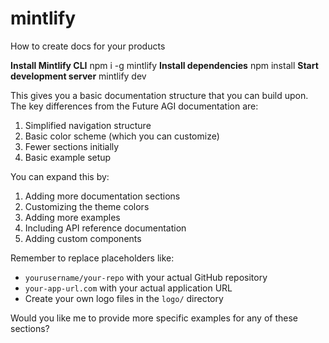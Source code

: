# mintlify
How to create docs for your products

**Install Mintlify CLI**
npm i -g mintlify
**Install dependencies**
npm install
**Start development server**
mintlify dev


This gives you a basic documentation structure that you can build upon. The key differences from the Future AGI documentation are:

1. Simplified navigation structure
2. Basic color scheme (which you can customize)
3. Fewer sections initially
4. Basic example setup

You can expand this by:
1. Adding more documentation sections
2. Customizing the theme colors
3. Adding more examples
4. Including API reference documentation
5. Adding custom components

Remember to replace placeholders like:
- `yourusername/your-repo` with your actual GitHub repository
- `your-app-url.com` with your actual application URL
- Create your own logo files in the `logo/` directory

Would you like me to provide more specific examples for any of these sections?